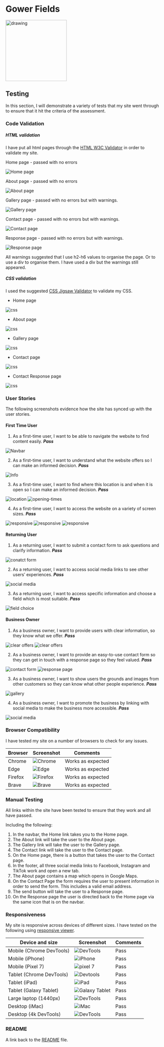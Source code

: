 # Gower Fields

<img src="documentation/gower-fields.png" alt="drawing" width="200"/>

## Testing

In this section, I will demonstrate a variety of tests that my site went through to ensure that it hit the criteria of the assessment.

### Code Validation

##### HTML validation

I have put all html pages through the [HTML W3C Validator](https://validator.w3.org) in order to validate my site.

Home page - passed with no errors

![Home page](documentation/html-validation-1.png)

About page - passed with no errors

![About page](documentation/html-validation-2.png)

Gallery page - passed with no errors but with warnings.

![Gallery page](documentation/html-validation-3.png)

Contact page - passed with no errors but with warnings.

![Contact page](documentation/html-validation-4.png)

Response page - passed with no errors but with warnings.

![Response page](documentation/html-validation-5.png)

All warnings suggested that I use h2-h6 values to organise the page. Or to use a div to organise them. I have used a div but the warnings still appeared.

##### CSS validation

I used the suggested [CSS Jigsaw Validator](https://jigsaw.w3.org/css-validator) to validate my CSS.

 - Home page

![css](documentation/css-validation.png)

- About page

![css](documentation/css-validation-about.png)

- Gallery page

![css](documentation/css-validation-gallery.png)

- Contact page

![css](documentation/css-validation-contact.png)

- Contact Response page

![css](documentation/css-validation-contact-response.png)

### User Stories

The following screenshots evidence how the site has synced up with the user stories.

#### First Time User

1. As a first-time user, I want to be able to navigate the website to find content easily. ***Pass***

![Navbar](documentation/navbar.png)

2. As a first-time user, I want to understand what the website offers so I can make an informed decision. ***Pass***

![Info](documentation/user-stories/user-story-2.png)

3. As a first-time user, I want to find where this location is and when it is open so I can make an informed decision. ***Pass***

![location](documentation/user-stories/user-story-3.png)
![opening-times](documentation/user-stories/user-story-3-1.png)

4. As a first-time user, I want to access the website on a variety of screen sizes. ***Pass***

![responsive](documentation/user-stories/user-story-4.png)
![responsive](documentation/user-stories/user-story-4-1.png)
![responsive](documentation/user-stories/user-story-4-2.png)

#### Returning User

1. As a returning user, I want to submit a contact form to ask questions and clarify information. ***Pass***

![conatct form](documentation/user-stories/user-story-5.png)

2. As a returning user, I want to access social media links to see other users’ experiences. ***Pass***

![social media](documentation/user-stories/user-story-6.png)

3. As a returning user, I want to access specific information and choose a field which is most suitable. ***Pass***

![field choice](documentation/user-stories/user-story-7.png)

#### Business Owner

1. As a business owner, I want to provide users with clear information, so they know what we offer. ***Pass***

![clear offers](documentation/user-stories/user-story-8.png)
![clear offers](documentation/user-stories/user-story-2.png)

2. As a business owner, I want to provide an easy-to-use contact form so they can get in touch with a response page so they feel valued. ***Pass***

![contact form](documentation/user-stories/user-story-9.png)
![response page](documentation/user-stories/user-story-9-1.png)

3. As a business owner, I want to show users the grounds and images from other customers so they can know what other people experience. ***Pass***

![gallery](documentation/user-stories/user-story-10.png)

4. As a business owner, I want to promote the business by linking with social media to make the business more accessible. ***Pass***

![social media](documentation/user-stories/user-story-6.png)

### Browser Compatibility

I have tested my site on a number of browsers to check for any issues.

| Browser | Screenshot | Comments |
| --- | --- | --- |
| Chrome | ![Chrome](documentation/compatibility/chrome.png) | Works as expected |
| Edge | ![Edge](documentation/compatibility/edge.png) | Works as expected |
| Firefox | ![Firefox](documentation/compatibility/firefox.png) | Works as expected |
| Brave | ![Brave](documentation/compatibility/brave.png) | Works as expected |

### Manual Testing

All links within the site have been tested to ensure that they work and all have passed.

Including the following:

1. In the navbar, the Home link takes you to the Home page.
2. The About link will take the user to the About page.
3. The Gallery link will take the user to the Gallery page.
4. The Contact link will take the user to the Contact page.
5. On the Home page, there is a button that takes the user to the Contact page.
6. In the footer, all three social media links to Facebook, Instagram and TikTok work and open a new tab.
7. The About page contains a map which opens in Google Maps.
8. On the Contact Page the form requires the user to present information in order to send the form. This includes a valid email address.
9. The send button will take the user to a Response page.
10. On the Response page the user is directed back to the Home page via the same icon that is on the navbar.

### Responsiveness

My site is responsive across devices of different sizes. I have tested on the following using [responsive viewer](https://responsiveviewer.org/).

| Device and size | Screenshot | Comments |
| --- | --- | --- |
| Mobile (Chrome DevTools) | ![DevTools](documentation/responsiveness/mobile-home.png) | Pass |
| Mobile (iPhone) | ![iPhone](documentation/responsiveness/iPhone.png) | Pass |
| Mobile (Pixel 7) | ![pixel 7](documentation/responsiveness/pixel-7-pro.png) | Pass |
| Tablet (Chrome DevTools) | ![Devtools](documentation/responsiveness/tablet-about.png) | Pass |
| Tablet (iPad) | ![iPad](documentation/responsiveness/ipad-about.png) | Pass |
| Tablet (Galaxy Tablet) | ![Galaxy Tablet](documentation/responsiveness/galaxy-tab-about.png) | Pass |
| Large laptop (1440px) | ![DevTools](documentation/responsiveness/laptop-gallery.png) | Pass |
| Desktop (iMac) | ![iMac](documentation/responsiveness/imac-gallery.png) | Pass |
| Desktop (4k DevTools) | ![DevTools](documentation/responsiveness/4k-gallery.png) | Pass |

### README

A link back to the [README](README.md) file.